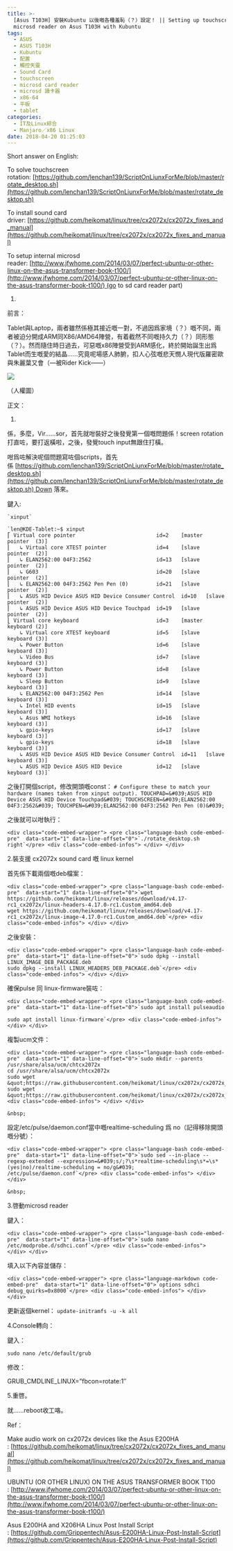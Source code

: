 ```yaml
---
title: >-
  [Asus T103H] 安裝Kubuntu 以後嘅各種羞恥（？）設定！ || Setting up touchscreen, audio card and
  microsd reader on Asus T103H with Kubuntu
tags:
  - ASUS
  - ASUS T103H
  - Kubuntu
  - 配置
  - 觸控失靈
  - Sound Card
  - touchscreen
  - microsd card reader
  - microsd 讀卡器
  - x86-64
  - 平板
  - tablet
categories:
  - IT及Linux綜合
  - Manjaro／x86 Linux
date: 2018-04-20 01:25:03
---
```


Short answer on English:

To solve touchscreen rotation: [https://github.com/lenchan139/ScriptOnLiunxForMe/blob/master/rotate_desktop.sh](https://github.com/lenchan139/ScriptOnLiunxForMe/blob/master/rotate_desktop.sh)

To install sound card driver: [https://github.com/heikomat/linux/tree/cx2072x/cx2072x_fixes_and_manual](https://github.com/heikomat/linux/tree/cx2072x/cx2072x_fixes_and_manual)

To setup internal microsd reader: [http://www.jfwhome.com/2014/03/07/perfect-ubuntu-or-other-linux-on-the-asus-transformer-book-t100/](http://www.jfwhome.com/2014/03/07/perfect-ubuntu-or-other-linux-on-the-asus-transformer-book-t100/) (go to sd card reader part)

1.

前言：

Tablet與Laptop，兩者雖然係極其接近嘅一對，不過因爲家境（？）嘅不同，兩者被迫分開成ARM同X86/AMD64陣營，有着截然不同嘅持久力（？）同形態（？）。然而隨住時日過去，可惡嘅x86陣營受到ARM感化，終於開始誕生出爲Tablet而生嘅愛的結晶……究竟呢場感人肺腑，扣人心弦嘅悲天憫人現代版羅密歐與朱麗葉又會（—被Rider Kick——）

![](https://tto.moe/blog/wp-content/uploads/2018/04/photo_2018-04-20_00-45-24-1024x575.jpg)

（人權圖）

正文：

1.

係，多麼，Vir……sor，首先就咁裝好之後發覺第一個嘅問題係！screen rotation打直咗，要打返橫啦，之後，發覺touch input無跟住打橫。

咁爲咗解決呢個問題寫咗個scripts，首先係 [https://github.com/lenchan139/ScriptOnLiunxForMe/blob/master/rotate_desktop.sh](https://github.com/lenchan139/ScriptOnLiunxForMe/blob/master/rotate_desktop.sh) Down 落來。

鍵入:

    `xinput`

    `len@KDE-Tablet:~$ xinput
    ⎡ Virtual core pointer                          id=2    [master pointer  (3)]
    ⎜   ↳ Virtual core XTEST pointer                id=4    [slave  pointer  (2)]
    ⎜   ↳ ELAN2562:00 04F3:2562                     id=13   [slave  pointer  (2)]
    ⎜   ↳ G603                                      id=20   [slave  pointer  (2)]
    ⎜   ↳ ELAN2562:00 04F3:2562 Pen Pen (0)         id=21   [slave  pointer  (2)]
    ⎜   ↳ ASUS HID Device ASUS HID Device Consumer Control  id=10   [slave  pointer  (2)]
    ⎜   ↳ ASUS HID Device ASUS HID Device Touchpad  id=19   [slave  pointer  (2)]
    ⎣ Virtual core keyboard                         id=3    [master keyboard (2)]
        ↳ Virtual core XTEST keyboard               id=5    [slave  keyboard (3)]
        ↳ Power Button                              id=6    [slave  keyboard (3)]
        ↳ Video Bus                                 id=7    [slave  keyboard (3)]
        ↳ Power Button                              id=8    [slave  keyboard (3)]
        ↳ Sleep Button                              id=9    [slave  keyboard (3)]
        ↳ ELAN2562:00 04F3:2562 Pen                 id=14   [slave  keyboard (3)]
        ↳ Intel HID events                          id=15   [slave  keyboard (3)]
        ↳ Asus WMI hotkeys                          id=16   [slave  keyboard (3)]
        ↳ gpio-keys                                 id=17   [slave  keyboard (3)]
        ↳ gpio-keys                                 id=18   [slave  keyboard (3)]
        ↳ ASUS HID Device ASUS HID Device Consumer Control  id=11   [slave  keyboard (3)]
        ↳ ASUS HID Device ASUS HID Device           id=12   [slave  keyboard (3)]`

之後打開個script，修改開頭嘅const：
    `# Configure these to match your hardware (names taken from xinput output).
    TOUCHPAD=&#039;ASUS HID Device ASUS HID Device Touchpad&#039;
    TOUCHSCREEN=&#039;ELAN2562:00 04F3:2562&#039;
    TOUCHPEN=&#039;ELAN2562:00 04F3:2562 Pen Pen (0)&#039;`

之後就可以咁執行：

    <div class="code-embed-wrapper"> <pre class="language-bash code-embed-pre"  data-start="1" data-line-offset="0">`./rotate_desktop.sh right`</pre> <div class="code-embed-infos"> </div> </div>

2.裝支援 cx2072x sound card 嘅 linux kernel

首先係下載兩個嘅deb檔案：

    <div class="code-embed-wrapper"> <pre class="language-bash code-embed-pre"  data-start="1" data-line-offset="0">`wget https://github.com/heikomat/linux/releases/download/v4.17-rc1_cx2072x/linux-headers-4.17.0-rc1.Custom_amd64.deb
    wget https://github.com/heikomat/linux/releases/download/v4.17-rc1_cx2072x/linux-image-4.17.0-rc1.Custom_amd64.deb`</pre> <div class="code-embed-infos"> </div> </div>

之後安裝：

    <div class="code-embed-wrapper"> <pre class="language-bash code-embed-pre"  data-start="1" data-line-offset="0">`sudo dpkg --install LINUX_IMAGE_DEB_PACKAGE.deb
    sudo dpkg --install LINUX_HEADERS_DEB_PACKAGE.deb`</pre> <div class="code-embed-infos"> </div> </div>

確保pulse 同 linux-firmware裝咗：

    <div class="code-embed-wrapper"> <pre class="language-bash code-embed-pre"  data-start="1" data-line-offset="0">`sudo apt install pulseaudio

    sudo apt install linux-firmware`</pre> <div class="code-embed-infos"> </div> </div>

複製ucm文件：

    <div class="code-embed-wrapper"> <pre class="language-bash code-embed-pre"  data-start="1" data-line-offset="0">`sudo mkdir --parents /usr/share/alsa/ucm/chtcx2072x
    cd /usr/share/alsa/ucm/chtcx2072x
    sudo wget &quot;https://raw.githubusercontent.com/heikomat/linux/cx2072x/cx2072x_fixes_and_manual/chtcx2072x/HiFi.conf&quot;
    sudo wget &quot;https://raw.githubusercontent.com/heikomat/linux/cx2072x/cx2072x_fixes_and_manual/chtcx2072x/chtcx2072x.conf&quot;`</pre> <div class="code-embed-infos"> </div> </div>

    &nbsp;

設定/etc/pulse/daemon.conf當中嘅realtime-scheduling 爲 no（記得移除開頭嘅分號）：

    <div class="code-embed-wrapper"> <pre class="language-bash code-embed-pre"  data-start="1" data-line-offset="0">`sudo sed --in-place --regexp-extended --expression=&#039;s/;?\s*realtime-scheduling\s*=\s*(yes|no)/realtime-scheduling = no/g&#039; /etc/pulse/daemon.conf`</pre> <div class="code-embed-infos"> </div> </div>

    &nbsp;

3.啓動microsd reader

鍵入：

    <div class="code-embed-wrapper"> <pre class="language-bash code-embed-pre"  data-start="1" data-line-offset="0">`sudo nano /etc/modprobe.d/sdhci.conf`</pre> <div class="code-embed-infos"> </div> </div>

填入以下內容並儲存：

    <div class="code-embed-wrapper"> <pre class="language-markdown code-embed-pre"  data-start="1" data-line-offset="0">`options sdhci debug_quirks=0x8000`</pre> <div class="code-embed-infos"> </div> </div>

更新返個kernel：
  `update-initramfs -u -k all`

4.Console轉向：

鍵入：

`sudo nano /etc/default/grub`

修改：

GRUB_CMDLINE_LINUX=&#8221;fbcon=rotate:1&#8243;

5.重啓。

就……reboot收工咯。

Ref：

Make audio work on cx2072x devices like the Asus E200HA : [https://github.com/heikomat/linux/tree/cx2072x/cx2072x_fixes_and_manual](https://github.com/heikomat/linux/tree/cx2072x/cx2072x_fixes_and_manual)

UBUNTU (OR OTHER LINUX) ON THE ASUS TRANSFORMER BOOK T100 : [http://www.jfwhome.com/2014/03/07/perfect-ubuntu-or-other-linux-on-the-asus-transformer-book-t100/](http://www.jfwhome.com/2014/03/07/perfect-ubuntu-or-other-linux-on-the-asus-transformer-book-t100/)

Asus E200HA and X206HA Linux Post Install Script : [https://github.com/Grippentech/Asus-E200HA-Linux-Post-Install-Script](https://github.com/Grippentech/Asus-E200HA-Linux-Post-Install-Script)
